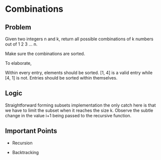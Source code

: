 # Combinations

## Problem

Given two integers n and k, return all possible combinations of k numbers out of 1 2 3 ... n.

Make sure the combinations are sorted.

To elaborate,

Within every entry, elements should be sorted. [1, 4] is a valid entry while [4, 1] is not.
Entries should be sorted within themselves.

## Logic

Straightforward forming subsets implementation the only catch here is that we have to limit the subset when it reaches the size k. Observe the subtle change in the value i+1 being passed to the recursive function.

## Important Points

- Recursion

- Backtracking